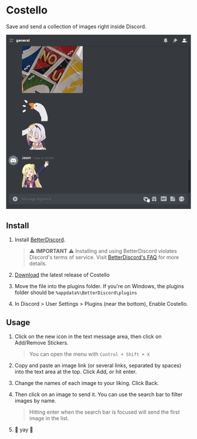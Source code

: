 # Costello

Save and send a collection of images right inside Discord.

![Demo Gif](./demo.gif)

## Install

1. Install [BetterDiscord](https://betterdiscord.app/).

   > ⚠️ **IMPORTANT** ⚠️ Installing and using BetterDiscord violates Discord's
     terms of service. Visit [BetterDiscord's FAQ](https://betterdiscord.app/FAQ)
     for more details.

2. [Download](https://github.com/jasonliang-dev/costello/releases/download/v0.0.5/costello.plugin.js)
   the latest release of Costello

3. Move the file into the plugins folder. If you're on Windows, the
   plugins folder should be `%appdata%\BetterDiscord\plugins`

4. In Discord > User Settings > Plugins (near the bottom), Enable Costello.

## Usage

1. Click on the new icon in the text message area, then click on
   Add/Remove Stickers.

   > You can open the menu with `Control + Shift + X`

2. Copy and paste an image link (or several links, separated by
   spaces) into the text area at the top. Click Add, or hit enter.

3. Change the names of each image to your liking. Click Back.

4. Then click on an image to send it. You can use the search bar to
   filter images by name.

   > Hitting enter when the search bar is focused will send
     the first image in the list.

5. 🎉 yay 🎉
